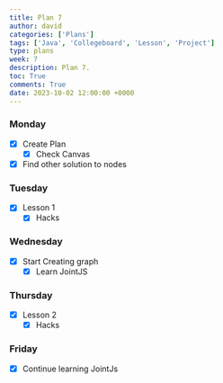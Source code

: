 ```yaml
---
title: Plan 7
author: david
categories: ['Plans']
tags: ['Java', 'Collegeboard', 'Lesson', 'Project']
type: plans
week: 7
description: Plan 7.
toc: True
comments: True
date: 2023-10-02 12:00:00 +0000
---
```


### Monday

- [x] Create Plan
  + [x] Check Canvas
- [x] Find other solution to nodes

### Tuesday

- [x] Lesson 1
  - [x] Hacks

### Wednesday

- [x] Start Creating graph
  - [x] Learn JointJS

### Thursday

- [x] Lesson 2
  - [x] Hacks

### Friday

- [x] Continue learning JointJs